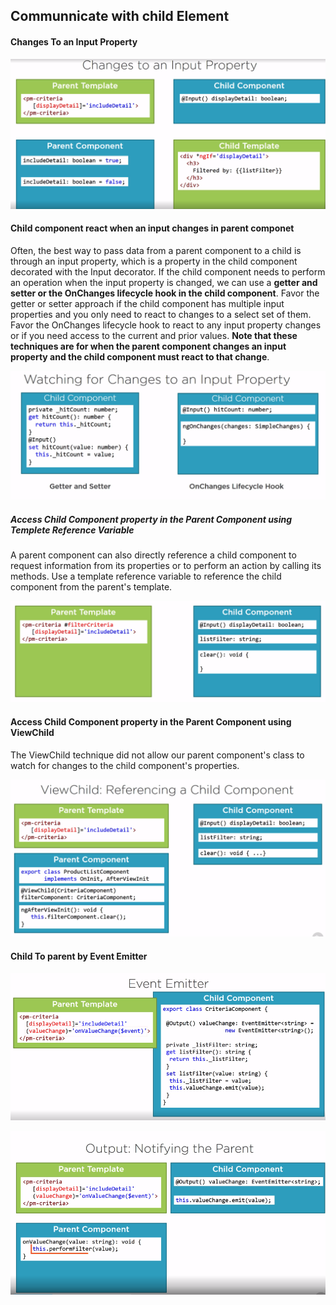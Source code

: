 ## Communnicate with child Element

#### Changes To an Input Property

![](changesanInputproperty.png)

#### Child component react when an input changes in parent componet

Often, the best way to pass data from a parent component to a child is through an input property, which is a property in the child component decorated with the Input decorator. If the child component needs to perform an operation when the input property is changed, we can use a **getter and setter or the OnChanges lifecycle hook in the child component**. Favor the getter or setter approach if the child component has multiple input properties and you only need to react to changes to a select set of them. Favor the OnChanges lifecycle hook to react to any input property changes or if you need access to the current and prior values. **Note that these techniques are for when the parent component changes an input property and the child component must react to that change**.

![](2.watchchangesanInputproperty.png)

##### Access Child Component property in the Parent Component using Templete Reference Variable

A parent component can also directly reference a child component to request information from its properties or to perform an action by calling its methods. Use a template reference variable to reference the child component from the parent's template.

![](getchildcomponentbyreferencevariableToParentComponent.png)

#### Access Child Component property in the Parent Component using ViewChild

The ViewChild technique did not allow our parent component's class to watch for changes to the child component's properties.

![](1.getchildcomponentbyViwChildToParentComponent.png)

#### Child To parent by Event Emitter

![](1.SharingDataEventEmitter.png)

![](child2parent.png)
